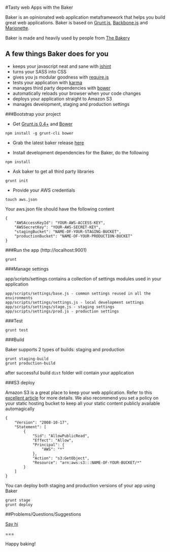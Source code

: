 #Tasty web Apps with the Baker

Baker is an opinionated web application metaframework that helps you build great web applications. Baker is based on [Grunt.js](http://gruntjs.com/), [Backbone.js](http://backbonejs.org/) and [Marionette](http://marionettejs.com/).   

Baker is made and heavily used by people from [The Bakery](http://thebakery.io) 

## A few things Baker does for you

- keeps your javascript neat and sane with [jshint](http://www.jshint.com/)
- turns your SASS into CSS 
- gives you js modular goodness with [require.js](http://requirejs.org/) 
- tests your application with [karma](http://karma-runner.github.io/0.10/index.html)
- manages third party dependencies with [bower](http://bower.io/)
- automatically reloads your browser when your code changes
- deploys your application straight to Amazon S3 
- manages development, staging and production settings

###Bootstrap your project

- Get [Grunt.js 0.4+](http://gruntjs.com/) and [Bower](http://bower.io/)

```
npm install -g grunt-cli bower 
```

- Grab the latest baker release [here](https://github.com/thebakeryio/baker/releases/tag/1.0.0)

- Install development dependencies for the Baker, do the following

```
npm install 
```

- Ask baker to get all third party libraries


```
grunt init
```  

- Provide your AWS credentials

```
touch aws.json
```

Your aws.json file should have the following content

```
{
	"AWSAccessKeyId": "YOUR-AWS-ACCESS-KEY",
	"AWSSecretKey": "YOUR-AWS-SECRET-KEY",
	"stagingBucket": "NAME-OF-YOUR-STAGING-BUCKET",
	"productionBucket": "NAME-OF-YOUR-PRODUCTION-BUCKET"
}
```

###Run the app (http://localhost:9001)

```
grunt 
```

###Manage settings

app/scripts/settings contains a collection of settings modules used in your application

```
app/scripts/settings/base.js - common settings reused in all the environments
app/scripts/settings/settings.js - local development settings
app/scripts/settings/stage.js - staging settings
app/scripts/settings/prod.js - production settings
```

###Test

```
grunt test
```

###Build

Baker supports 2 types of builds: staging and production

```
grunt staging-build
grunt production-build
```

after successful build ```dist``` folder will contain your application 

###S3 deploy

Amazon S3 is a great place to keep your web application. Refer to this [excellent article](http://chadthompson.me/2013/05/06/static-web-hosting-with-amazon-s3/) for more details. We also recommend you set a policy on your static hosting bucket to keep all your static content publicly available automagically  

```
{
	"Version": "2008-10-17",
	"Statement": [
		{
			"Sid": "AllowPublicRead",
			"Effect": "Allow",
			"Principal": {
				"AWS": "*"
			},
			"Action": "s3:GetObject",
			"Resource": "arn:aws:s3:::NAME-OF-YOUR-BUCKET/*"
		}
	]
}
```

You can deploy both staging and production versions of your app using Baker

```
grunt stage
grunt deploy
```

##Problems/Questions/Suggestions

[Say hi](mailto:hi@thebakery.io)

===

Happy baking!
